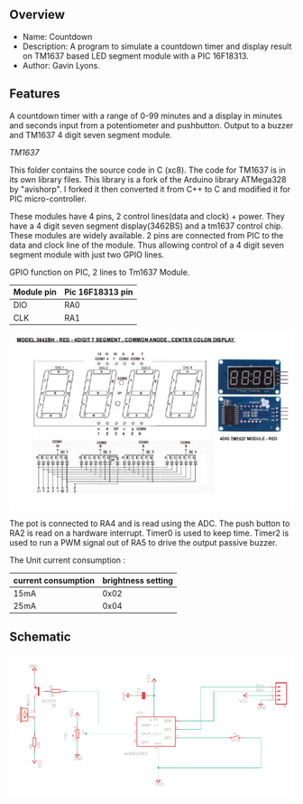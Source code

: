 
Overview
--------------------------------------------
* Name: Countdown
* Description: A program to simulate a countdown timer 
and display result on TM1637 based LED segment module with a PIC 16F18313.
* Author: Gavin Lyons.

Features
----------------------

A countdown timer with a range of 0-99 minutes and a display in minutes and seconds
input from a potentiometer and pushbutton. Output to a buzzer and TM1637
4 digit seven segment module. 


*TM1637*

This folder contains the source code in C (xc8).
The code for TM1637 is in its own library files.
This library is a fork of the Arduino library ATMega328 by "avishorp".
I forked it then converted it from C++ to C and modified it for PIC micro-controller.

These modules have 4 pins, 2 control lines(data and clock) + power. They have a 
4 digit seven segment display(3462BS) and a tm1637 control chip.
These modules are widely available. 
2 pins are connected from  PIC to the data and clock line of the module.
Thus allowing control of a 4 digit seven segment module with just two GPIO lines.

GPIO function on PIC, 2 lines to Tm1637 Module.

| Module pin  | Pic 16F18313 pin |
| --- | --- |
| DIO  | RA0 |
| CLK  | RA1 |

![PICTURE](https://github.com/gavinlyonsrepo/pic_16F1619_projects/blob/master/images/tm1637.jpg)

The pot is connected to RA4 and is read using the ADC. The push button to RA2
is read on a hardware interrupt. Timer0 is used to keep time. Timer2 is used
to run a PWM signal out of  RA5 to drive the output passive buzzer.

The Unit current consumption :

| current consumption   | brightness setting |
| --- | --- |
| 15mA  | 0x02 |
| 25mA  | 0x04 |

Schematic
------------------------

![Schematic PIC](https://github.com/gavinlyonsrepo/pic_16F18313_projects/blob/master/images/countdown.png)
